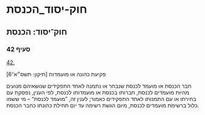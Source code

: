 # חוק-יסוד_הכנסת

## חוק־יסוד: הכנסת

### סעיף 42

[42.](https://he.wikisource.org/wiki/%D7%97%D7%95%D7%A7-%D7%99%D7%A1%D7%95%D7%93:_%D7%94%D7%9B%D7%A0%D7%A1%D7%AA#%D7%A1%D7%A2%D7%99%D7%A3_42)

פקיעת כהונה או מועמדות [תיקון: תשס״א־6]

חבר הכנסת או מועמד לכנסת שנבחר או נתמנה לאחד התפקידים שנושאיהם מנועים מהיות מועמדים לכנסת, חברותו בכנסת או מועמדותו לכנסת, לפי הענין, נפסקת עם בחירתו או עם התמנותו לאחד התפקידים כאמור; לענין זה, ”מועמד לכנסת“ – מי ששמו כלול ברשימת מועמדים לכנסת, מיום הגשת רשימה עד יום תחילת כהונתו כחבר הכנסת.